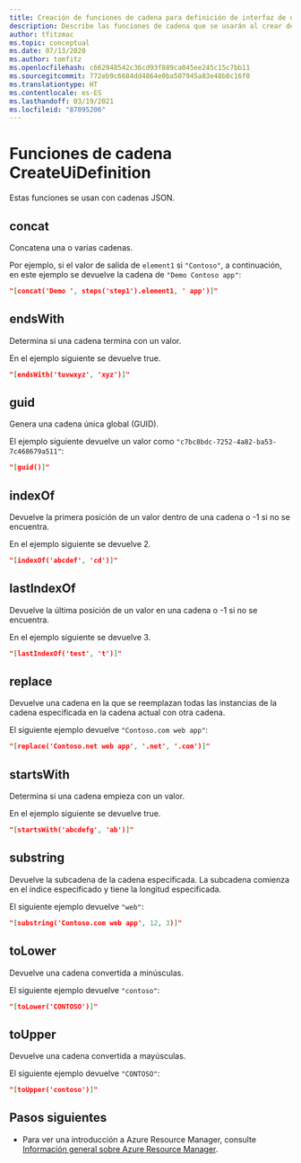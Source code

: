 ```yaml
---
title: Creación de funciones de cadena para definición de interfaz de usuario
description: Describe las funciones de cadena que se usarán al crear definiciones de interfaz de usuario para Azure Managed Applications
author: tfitzmac
ms.topic: conceptual
ms.date: 07/13/2020
ms.author: tomfitz
ms.openlocfilehash: c662948542c36cd93f889ca045ee245c15c7bb11
ms.sourcegitcommit: 772eb9c6684dd4864e0ba507945a83e48b8c16f0
ms.translationtype: HT
ms.contentlocale: es-ES
ms.lasthandoff: 03/19/2021
ms.locfileid: "87095206"
---
```

# <a name="createuidefinition-string-functions"></a>Funciones de cadena CreateUiDefinition

Estas funciones se usan con cadenas JSON.

## <a name="concat"></a>concat

Concatena una o varias cadenas.

Por ejemplo, si el valor de salida de `element1` si `"Contoso"`, a continuación, en este ejemplo se devuelve la cadena de `"Demo Contoso app"`:

```json
"[concat('Demo ', steps('step1').element1, ' app')]"
```

## <a name="endswith"></a>endsWith

Determina si una cadena termina con un valor.

En el ejemplo siguiente se devuelve true.

```json
"[endsWith('tuvwxyz', 'xyz')]"
```

## <a name="guid"></a>guid

Genera una cadena única global (GUID).

El ejemplo siguiente devuelve un valor como `"c7bc8bdc-7252-4a82-ba53-7c468679a511"`:

```json
"[guid()]"
```

## <a name="indexof"></a>indexOf

Devuelve la primera posición de un valor dentro de una cadena o -1 si no se encuentra.

En el ejemplo siguiente se devuelve 2.

```json
"[indexOf('abcdef', 'cd')]"
```

## <a name="lastindexof"></a>lastIndexOf

Devuelve la última posición de un valor en una cadena o -1 si no se encuentra.

En el ejemplo siguiente se devuelve 3.

```json
"[lastIndexOf('test', 't')]"
```

## <a name="replace"></a>replace

Devuelve una cadena en la que se reemplazan todas las instancias de la cadena especificada en la cadena actual con otra cadena.

El siguiente ejemplo devuelve `"Contoso.com web app"`:

```json
"[replace('Contoso.net web app', '.net', '.com')]"
```

## <a name="startswith"></a>startsWith

Determina si una cadena empieza con un valor.

En el ejemplo siguiente se devuelve true.

```json
"[startsWith('abcdefg', 'ab')]"
```

## <a name="substring"></a>substring

Devuelve la subcadena de la cadena especificada. La subcadena comienza en el índice especificado y tiene la longitud especificada.

El siguiente ejemplo devuelve `"web"`:

```json
"[substring('Contoso.com web app', 12, 3)]"
```

## <a name="tolower"></a>toLower

Devuelve una cadena convertida a minúsculas.

El siguiente ejemplo devuelve `"contoso"`:

```json
"[toLower('CONTOSO')]"
```

## <a name="toupper"></a>toUpper

Devuelve una cadena convertida a mayúsculas.

El siguiente ejemplo devuelve `"CONTOSO"`:

```json
"[toUpper('contoso')]"
```

## <a name="next-steps"></a>Pasos siguientes

* Para ver una introducción a Azure Resource Manager, consulte [Información general sobre Azure Resource Manager](../management/overview.md).

